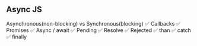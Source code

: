 ## Async JS
Asynchronous(non-blocking) vs Synchronous(blocking)
✅ Callbacks
✅ Promises
✅ Async / await
✅ Pending
✅ Resolve
✅ Rejected
✅ than
✅ catch
✅ finally
